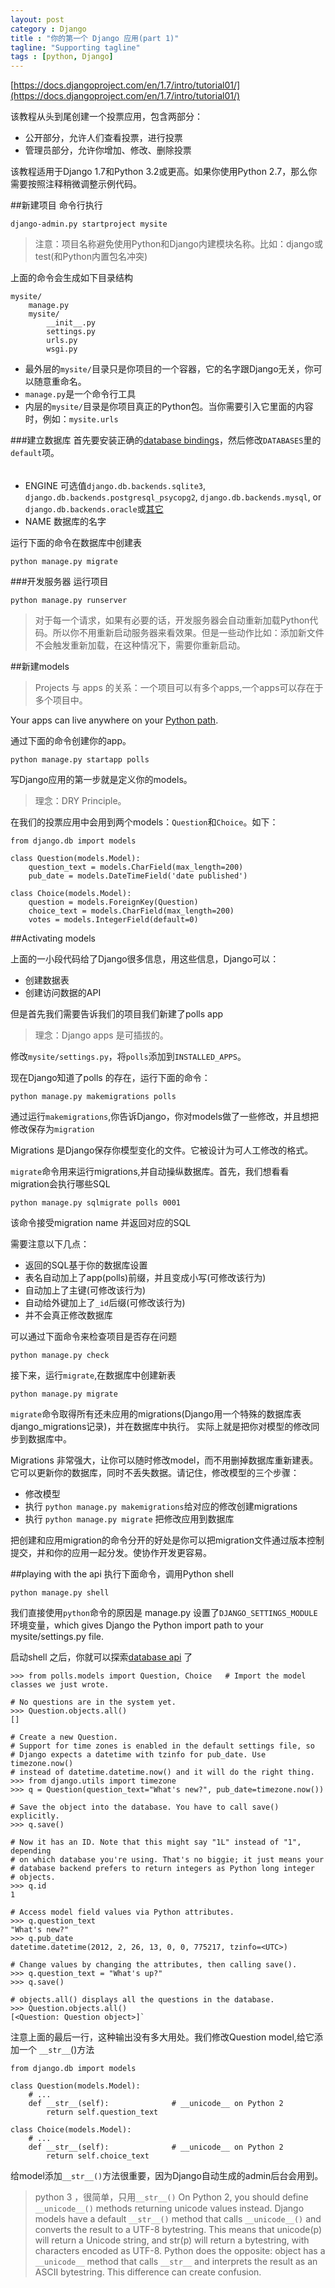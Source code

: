 ```yaml
---
layout: post
category : Django
title : "你的第一个 Django 应用(part 1)"
tagline: "Supporting tagline"
tags : [python, Django]
---
```


[https://docs.djangoproject.com/en/1.7/intro/tutorial01/](https://docs.djangoproject.com/en/1.7/intro/tutorial01/)

该教程从头到尾创建一个投票应用，包含两部分：

 - 公开部分，允许人们查看投票，进行投票
 - 管理员部分，允许你增加、修改、删除投票

该教程适用于Django 1.7和Python 3.2或更高。如果你使用Python 2.7，那么你需要按照注释稍微调整示例代码。

##新建项目
命令行执行

    django-admin.py startproject mysite
    
>注意：项目名称避免使用Python和Django内建模块名称。比如：django或test(和Python内置包名冲突)

上面的命令会生成如下目录结构
	
	mysite/
		manage.py
		mysite/
			__init__.py
			settings.py
			urls.py
			wsgi.py
			
- 最外层的`mysite/`目录只是你项目的一个容器，它的名字跟Django无关，你可以随意重命名。
- `manage.py`是一个命令行工具
- 内层的`mysite/`目录是你项目真正的Python包。当你需要引入它里面的内容时，例如：`mysite.urls`

###建立数据库
首先要安装正确的[database bindings](https://docs.djangoproject.com/en/1.7/topics/install/#database-installation)，然后修改`DATABASES`里的 `default`项。
###### 
- ENGINE 可选值`django.db.backends.sqlite3`, `django.db.backends.postgresql_psycopg2`, `django.db.backends.mysql`, or `django.db.backends.oracle`或[其它](https://docs.djangoproject.com/en/1.7/ref/databases/#third-party-notes)
- NAME 数据库的名字

运行下面的命令在数据库中创建表

	python manage.py migrate
	
###开发服务器
运行项目

	python manage.py runserver

>对于每一个请求，如果有必要的话，开发服务器会自动重新加载Python代码。所以你不用重新启动服务器来看效果。但是一些动作比如：添加新文件不会触发重新加载，在这种情况下，需要你重新启动。

##新建models
>Projects 与 apps 的关系：一个项目可以有多个apps,一个apps可以存在于多个项目中。

Your apps can live anywhere on your [Python path](http://docs.python.org/tutorial/modules.html#the-module-search-path).

通过下面的命令创建你的app。

	python manage.py startapp polls

写Django应用的第一步就是定义你的models。

>理念：DRY Principle。

在我们的投票应用中会用到两个models：`Question`和`Choice`。如下：
	
	from django.db import models

	class Question(models.Model):
    	question_text = models.CharField(max_length=200)
    	pub_date = models.DateTimeField('date published')

	class Choice(models.Model):
    	question = models.ForeignKey(Question)
    	choice_text = models.CharField(max_length=200)
    	votes = models.IntegerField(default=0)



##Activating models

上面的一小段代码给了Django很多信息，用这些信息，Django可以：

- 创建数据表
- 创建访问数据的API

但是首先我们需要告诉我们的项目我们新建了polls app

>理念：Django apps 是可插拔的。

修改`mysite/settings.py`，将`polls`添加到`INSTALLED_APPS`。

现在Django知道了polls 的存在，运行下面的命令：

	python manage.py makemigrations polls
	
通过运行`makemigrations`,你告诉Django，你对models做了一些修改，并且想把修改保存为`migration`

Migrations 是Django保存你模型变化的文件。它被设计为可人工修改的格式。

`migrate`命令用来运行migrations,并自动操纵数据库。首先，我们想看看migration会执行哪些SQL

	python manage.py sqlmigrate polls 0001
	
该命令接受migration name 并返回对应的SQL

需要注意以下几点：

- 返回的SQL基于你的数据库设置
- 表名自动加上了app(polls)前缀，并且变成小写(可修改该行为)
- 自动加上了主键(可修改该行为)
- 自动给外键加上了`_id`后缀(可修改该行为)
- 并不会真正修改数据库

可以通过下面命令来检查项目是否存在问题

	python manage.py check
	
接下来，运行`migrate`,在数据库中创建新表

	python manage.py migrate
	
`migrate`命令取得所有还未应用的migrations(Django用一个特殊的数据库表django_migrations记录)，并在数据库中执行。
实际上就是把你对模型的修改同步到数据库中。

Migrations 非常强大，让你可以随时修改model，而不用删掉数据库重新建表。它可以更新你的数据库，同时不丢失数据。请记住，修改模型的三个步骤：

- 修改模型
- 执行 `python manage.py makemigrations`给对应的修改创建migrations
- 执行 `python manage.py migrate` 把修改应用到数据库

把创建和应用migration的命令分开的好处是你可以把migration文件通过版本控制提交，并和你的应用一起分发。使协作开发更容易。

 


##playing with the api
执行下面命令，调用Python shell

	python manage.py shell
	
我们直接使用`python`命令的原因是 manage.py 设置了`DJANGO_SETTINGS_MODULE` 环境变量，which gives Django the Python import path to your mysite/settings.py file.

启动shell 之后，你就可以探索[database api](https://docs.djangoproject.com/en/1.7/topics/db/queries/) 了
 
	>>> from polls.models import Question, Choice   # Import the model classes we just wrote.

	# No questions are in the system yet.
	>>> Question.objects.all()
	[]

	# Create a new Question.
	# Support for time zones is enabled in the default settings file, so
	# Django expects a datetime with tzinfo for pub_date. Use timezone.now()
	# instead of datetime.datetime.now() and it will do the right thing.
	>>> from django.utils import timezone
	>>> q = Question(question_text="What's new?", pub_date=timezone.now())

	# Save the object into the database. You have to call save() explicitly.
	>>> q.save()

	# Now it has an ID. Note that this might say "1L" instead of "1", depending
	# on which database you're using. That's no biggie; it just means your
	# database backend prefers to return integers as Python long integer
	# objects.
	>>> q.id
	1

	# Access model field values via Python attributes.
	>>> q.question_text
	"What's new?"
	>>> q.pub_date
	datetime.datetime(2012, 2, 26, 13, 0, 0, 775217, tzinfo=<UTC>)

	# Change values by changing the attributes, then calling save().
	>>> q.question_text = "What's up?"
	>>> q.save()

	# objects.all() displays all the questions in the database.
	>>> Question.objects.all()
	[<Question: Question object>]`
 
注意上面的最后一行，这种输出没有多大用处。我们修改Question model,给它添加一个 `__str__`()方法

	from django.db import models

	class Question(models.Model):
    	# ...
    	def __str__(self):              # __unicode__ on Python 2
        	return self.question_text

	class Choice(models.Model):
    	# ...
    	def __str__(self):              # __unicode__ on Python 2
        	return self.choice_text
        	
给model添加`__str__()`方法很重要，因为Django自动生成的admin后台会用到。
>python 3 ，很简单，只用`__str__()`
On Python 2, you should define `__unicode__()` methods returning unicode values instead. Django models have a default `__str__()` method that calls `__unicode__()` and converts the result to a UTF-8 bytestring. This means that unicode(p) will return a Unicode string, and str(p) will return a bytestring, with characters encoded as UTF-8. Python does the opposite: object has a `__unicode__` method that calls `__str__` and interprets the result as an ASCII bytestring. This difference can create confusion.
